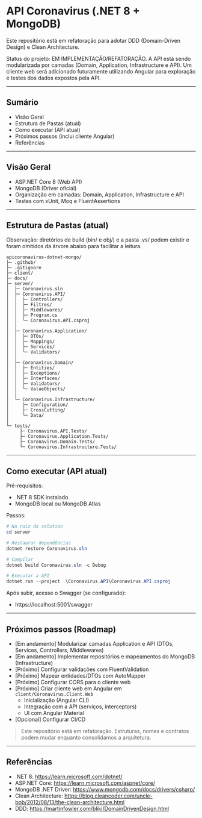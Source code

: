 # API Coronavirus (.NET 8 + MongoDB)

Este repositório está em refatoração para adotar DDD (Domain-Driven Design) e Clean Architecture.

Status do projeto: EM IMPLEMENTAÇÃO/REFATORAÇÃO. A API está sendo modularizada por camadas (Domain, Application, Infrastructure e API). Um cliente web será adicionado futuramente utilizando Angular para exploração e testes dos dados expostos pela API.

---

## Sumário

-   Visão Geral
-   Estrutura de Pastas (atual)
-   Como executar (API atual)
-   Próximos passos (inclui cliente Angular)
-   Referências

---

## Visão Geral

-   ASP.NET Core 8 (Web API)
-   MongoDB (Driver oficial)
-   Organização em camadas: Domain, Application, Infrastructure e API
-   Testes com xUnit, Moq e FluentAssertions

---

## Estrutura de Pastas (atual)

Observação: diretórios de build (bin/ e obj/) e a pasta .vs/ podem existir e foram omitidos da árvore abaixo para facilitar a leitura.

```
apicoronavirus-dotnet-mongo/
├─ .github/
├─ .gitignore
├─ client/
├─ docs/
├─ server/
│  ├─ Coronavirus.sln
│  ├─ Coronavirus.API/
│  │  ├─ Controllers/
│  │  ├─ Filtres/
│  │  ├─ Middlewares/
│  │  ├─ Program.cs
│  │  └─ Coronavirus.API.csproj
│  │
│  ├─ Coronavirus.Application/
│  │  ├─ DTOs/
│  │  ├─ Mappings/
│  │  ├─ Services/
│  │  └─ Validators/
│  │
│  ├─ Coronavirus.Domain/
│  │  ├─ Entities/
│  │  ├─ Exceptions/
│  │  ├─ Interfaces/
│  │  ├─ Validators/
│  │  └─ ValueObjects/
│  │
│  └─ Coronavirus.Infrastructure/
│     ├─ Configuration/
│     ├─ CrossCutting/
│     └─ Data/
│
└─ tests/
	 ├─ Coronavirus.API.Tests/
	 ├─ Coronavirus.Application.Tests/
	 ├─ Coronavirus.Domain.Tests/
	 └─ Coronavirus.Infrastructure.Tests/
```

---

## Como executar (API atual)

Pré-requisitos:

-   .NET 8 SDK instalado
-   MongoDB local ou MongoDB Atlas

Passos:

```powershell
# Na raiz da solution
cd server

# Restaurar dependências
dotnet restore Coronavirus.sln

# Compilar
dotnet build Coronavirus.sln -c Debug

# Executar a API
dotnet run --project .\Coronavirus.API\Coronavirus.API.csproj
```

Após subir, acesse o Swagger (se configurado):

-   https://localhost:5001/swagger

---

## Próximos passos (Roadmap)

-   [Em andamento] Modularizar camadas Application e API (DTOs, Services, Controllers, Middlewares)
-   [Em andamento] Implementar repositórios e mapeamentos do MongoDB (Infrastructure)
-   [Próximo] Configurar validações com FluentValidation
-   [Próximo] Mapear entidades/DTOs com AutoMapper
-   [Próximo] Configurar CORS para o cliente web
-   [Próximo] Criar cliente web em Angular em `client/Coronavirus.Client.Web`
    -   Inicialização (Angular CLI)
    -   Integração com a API (serviços, interceptors)
    -   UI com Angular Material
-   [Opcional] Configurar CI/CD

> Este repositório está em refatoração. Estruturas, nomes e contratos podem mudar enquanto consolidamos a arquitetura.

---

## Referências

-   .NET 8: https://learn.microsoft.com/dotnet/
-   ASP.NET Core: https://learn.microsoft.com/aspnet/core/
-   MongoDB .NET Driver: https://www.mongodb.com/docs/drivers/csharp/
-   Clean Architecture: https://blog.cleancoder.com/uncle-bob/2012/08/13/the-clean-architecture.html
-   DDD: https://martinfowler.com/bliki/DomainDrivenDesign.html
